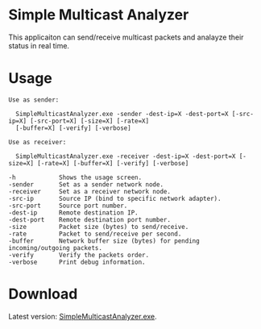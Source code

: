 Simple Multicast Analyzer
===========================

This applicaiton can send/receive multicast packets and analayze their status in real time.

Usage
======

    Use as sender:

      SimpleMulticastAnalyzer.exe -sender -dest-ip=X -dest-port=X [-src-ip=X] [-src-port=X] [-size=X] [-rate=X] 
      [-buffer=X] [-verify] [-verbose]

    Use as receiver:

      SimpleMulticastAnalyzer.exe -receiver -dest-ip=X -dest-port=X [-size=X] [-rate=X] [-buffer=X] [-verify] [-verbose]

    -h            Shows the usage screen.
    -sender       Set as a sender network node.
    -receiver     Set as a receiver network node.
    -src-ip       Source IP (bind to specific network adapter).
    -src-port     Source port number.
    -dest-ip      Remote destination IP.
    -dest-port    Remote destination port number.
    -size         Packet size (bytes) to send/receive.
    -rate         Packet to send/receive per second.
    -buffer       Network buffer size (bytes) for pending incoming/outgoing packets.
    -verify       Verify the packets order.
    -verbose      Print debug information.

Download
===========
Latest version: [SimpleMulticastAnalyzer.exe](https://docs.google.com/file/d/0B_zYyPNRGrlMcExTdEIydEpmLWM/edit?usp=sharing).
